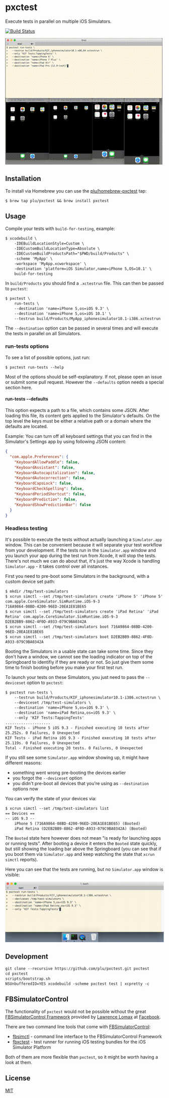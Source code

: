 # pxctest

Execute tests in parallel on multiple iOS Simulators.

[![Build Status](https://travis-ci.org/plu/pxctest.svg?branch=master)](https://travis-ci.org/plu/pxctest)

![screencast](static/screencast.gif?raw=true "screencast")

## Installation

To install via Homebrew you can use the [plu/homebrew-pxctest](https://github.com/plu/homebrew-pxctest) tap:

```shell
$ brew tap plu/pxctest && brew install pxctest
```

## Usage

Compile your tests with `build-for-testing`, example:

```shell
$ xcodebuild \
    -IDEBuildLocationStyle=Custom \
    -IDECustomBuildLocationType=Absolute \
    -IDECustomBuildProductsPath="$PWD/build/Products" \
    -scheme 'MyApp' \
    -workspace 'MyApp.xcworkspace' \
    -destination 'platform=iOS Simulator,name=iPhone 5,OS=10.1' \
    build-for-testing
```

In `build/Products` you should find a `.xctestrun` file. This can then be passed to `pxctest`:

```shell
$ pxctest \
    run-tests \
    --destination 'name=iPhone 5,os=iOS 9.3' \
    --destination 'name=iPhone 5,os=iOS 10.1' \
    --testrun build/Products/MyApp_iphonesimulator10.1-i386.xctestrun
```

The `--destination` option can be passed in several times and will execute the tests in parallel on all Simulators.

### run-tests options

To see a list of possible options, just run:

```shell
$ pxctest run-tests --help
```

Most of the options should be self-explanatory. If not, please open an issue or submit some pull request. However the `--defaults` option needs a special section here.

#### run-tests --defaults

This option expects a path to a file, which contains some JSON. After loading this file, its content gets applied to the Simulator's defaults. On the top level the keys must be either a relative path or a domain where the defaults are located.

Example: You can turn off all keyboard settings that you can find in the Simulator's Settings app by using following JSON content:

```json
{
  "com.apple.Preferences": {
    "KeyboardAllowPaddle": false,
    "KeyboardAssistant": false,
    "KeyboardAutocapitalization": false,
    "KeyboardAutocorrection": false,
    "KeyboardCapsLock": false,
    "KeyboardCheckSpelling": false,
    "KeyboardPeriodShortcut": false,
    "KeyboardPrediction": false,
    "KeyboardShowPredictionBar": false
  }
}
```

### Headless testing

It's possible to execute the tests without actually launching a `Simulator.app` window. This can be convenient because it will separate your test workflow from your development. If the tests run in the `Simulator.app` window and you launch your app during the test run from Xcode, it will stop the tests. There's not much we can do about that, it's just the way Xcode is handling `Simulator.app` - it takes control over all instances.

First you need to pre-boot some Simulators in the background, with a custom device set path:

```shell
$ mkdir /tmp/test-simulators
$ xcrun simctl --set /tmp/test-simulators create 'iPhone 5' 'iPhone 5' com.apple.CoreSimulator.SimRuntime.iOS-9-3
716A9864-08BD-4200-96ED-20EA1E81BE65
$ xcrun simctl --set /tmp/test-simulators create 'iPad Retina' 'iPad Retina' com.apple.CoreSimulator.SimRuntime.iOS-9-3
D2EB2BB9-8862-4F0D-A933-079C9BA0342A
$ xcrun simctl --set /tmp/test-simulators boot 716A9864-08BD-4200-96ED-20EA1E81BE65
$ xcrun simctl --set /tmp/test-simulators boot D2EB2BB9-8862-4F0D-A933-079C9BA0342A
```

Booting the Simulators in a usable state can take some time. Since they don't have a window, we cannot see the loading indicator on top of the Springboard to identifiy if they are ready or not. So just give them some time to finish booting before you make your first test run.

To launch your tests on these Simulators, you just need to pass the `--deviceset` option to `pxctest`:

```shell
$ pxctest run-tests \
    --testrun build/Products/KIF_iphonesimulator10.1-i386.xctestrun \
    --deviceset /tmp/test-simulators \
    --destination 'name=iPhone 5,os=iOS 9.3' \
    --destination 'name=iPad Retina,os=iOS 9.3' \
    --only 'KIF Tests:TappingTests'
....................
KIF Tests - iPhone 5 iOS 9.3 - Finished executing 10 tests after 25.252s. 0 Failures, 0 Unexpected
KIF Tests - iPad Retina iOS 9.3 - Finished executing 10 tests after 25.119s. 0 Failures, 0 Unexpected
Total - Finished executing 20 tests. 0 Failures, 0 Unexpected
```

If you still see some `Simulator.app` window showing up, it might have different reasons:

* something went wrong pre-booting the devices earlier
* you forgot the `--deviceset` option
* you didn't pre-boot all devices that you're using as `--destination` options now

You can verify the state of your devices via:

```shell
$ xcrun simctl --set /tmp/test-simulators list
== Devices ==
-- iOS 9.3 --
    iPhone 5 (716A9864-08BD-4200-96ED-20EA1E81BE65) (Booted)
    iPad Retina (D2EB2BB9-8862-4F0D-A933-079C9BA0342A) (Booted)
```

The `Booted` state here however does not mean "is ready for launching apps or running tests". After booting a device it enters the `Booted` state quickly, but still showing the loading bar above the Springboard (you can see that if you boot them via `Simulator.app` and keep watching the state that `xcrun simctl` reports).

Here you can see that the tests are running, but no `Simulator.app` window is visible:

![headless_screencast](static/headless_screencast.gif?raw=true "headless screencast")

## Development

```shell
git clone --recursive https://github.com/plu/pxctest.git pxctest
cd pxctest
scripts/bootstrap.sh
NSUnbufferedIO=YES xcodebuild -scheme pxctest test | xcpretty -c
```

## FBSimulatorControl

The functionality of `pxctest` would not be possible without the
great [FBSimulatorControl Framework](https://github.com/facebook/FBSimulatorControl)
provided by [Lawrence Lomax](https://github.com/lawrencelomax) at
[Facebook](https://github.com/facebook).

There are two command line tools that come with [FBSimulatorControl](https://github.com/facebook/FBSimulatorControl):

* [fbsimctl](https://github.com/facebook/FBSimulatorControl/tree/master/fbsimctl) - command line interface to the FBSimulatorControl Framework
* [fbxctest](https://github.com/facebook/FBSimulatorControl/tree/master/fbxctest) - test runner for running iOS testing bundles for the iOS Simulator Platform

Both of them are more flexible than `pxctest`, so it might be worth having a look at them.

## License

[MIT](LICENSE)
